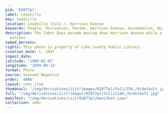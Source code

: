 ```yaml
---
pid: '02877pl'
label: Leadville
key: leadville
location: Leadville (Colo.), Harrison Avenue
keywords: People, Recreation, Parade, Harrison Avenue, Automobiles, Buildings
description: The Tabor Days parade moving down Harrison Avenue while a large crowd
  watches
named_persons: 
rights: This photo is property of Lake County Public Library.
creation_date: c. 1947
ingest_date: 
latitude: '1900-02-07'
longitude: '1899-09-14'
format: Photo
source: Scanned Negative
order: '4866'
layout: cmhc_item
thumbnail: "/img/derivatives/iiif/images/02877pl/full/250,/0/default.jpg"
full: "/img/derivatives/iiif/images/02877pl/full/1140,/0/default.jpg"
manifest: "/img/derivatives/iiif/02877pl/manifest.json"
collection: cmhc
---
```

